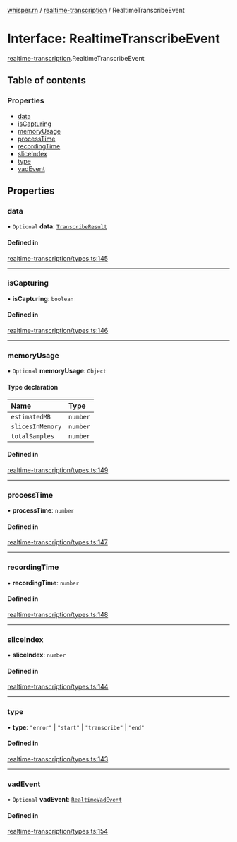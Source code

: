[whisper.rn](../README.md) / [realtime-transcription](../modules/realtime_transcription.md) / RealtimeTranscribeEvent

# Interface: RealtimeTranscribeEvent

[realtime-transcription](../modules/realtime_transcription.md).RealtimeTranscribeEvent

## Table of contents

### Properties

- [data](realtime_transcription.RealtimeTranscribeEvent.md#data)
- [isCapturing](realtime_transcription.RealtimeTranscribeEvent.md#iscapturing)
- [memoryUsage](realtime_transcription.RealtimeTranscribeEvent.md#memoryusage)
- [processTime](realtime_transcription.RealtimeTranscribeEvent.md#processtime)
- [recordingTime](realtime_transcription.RealtimeTranscribeEvent.md#recordingtime)
- [sliceIndex](realtime_transcription.RealtimeTranscribeEvent.md#sliceindex)
- [type](realtime_transcription.RealtimeTranscribeEvent.md#type)
- [vadEvent](realtime_transcription.RealtimeTranscribeEvent.md#vadevent)

## Properties

### data

• `Optional` **data**: [`TranscribeResult`](../modules/index.md#transcriberesult)

#### Defined in

[realtime-transcription/types.ts:145](https://github.com/mybigday/whisper.rn/blob/4ad9647/src/realtime-transcription/types.ts#L145)

___

### isCapturing

• **isCapturing**: `boolean`

#### Defined in

[realtime-transcription/types.ts:146](https://github.com/mybigday/whisper.rn/blob/4ad9647/src/realtime-transcription/types.ts#L146)

___

### memoryUsage

• `Optional` **memoryUsage**: `Object`

#### Type declaration

| Name | Type |
| :------ | :------ |
| `estimatedMB` | `number` |
| `slicesInMemory` | `number` |
| `totalSamples` | `number` |

#### Defined in

[realtime-transcription/types.ts:149](https://github.com/mybigday/whisper.rn/blob/4ad9647/src/realtime-transcription/types.ts#L149)

___

### processTime

• **processTime**: `number`

#### Defined in

[realtime-transcription/types.ts:147](https://github.com/mybigday/whisper.rn/blob/4ad9647/src/realtime-transcription/types.ts#L147)

___

### recordingTime

• **recordingTime**: `number`

#### Defined in

[realtime-transcription/types.ts:148](https://github.com/mybigday/whisper.rn/blob/4ad9647/src/realtime-transcription/types.ts#L148)

___

### sliceIndex

• **sliceIndex**: `number`

#### Defined in

[realtime-transcription/types.ts:144](https://github.com/mybigday/whisper.rn/blob/4ad9647/src/realtime-transcription/types.ts#L144)

___

### type

• **type**: ``"error"`` \| ``"start"`` \| ``"transcribe"`` \| ``"end"``

#### Defined in

[realtime-transcription/types.ts:143](https://github.com/mybigday/whisper.rn/blob/4ad9647/src/realtime-transcription/types.ts#L143)

___

### vadEvent

• `Optional` **vadEvent**: [`RealtimeVadEvent`](realtime_transcription.RealtimeVadEvent.md)

#### Defined in

[realtime-transcription/types.ts:154](https://github.com/mybigday/whisper.rn/blob/4ad9647/src/realtime-transcription/types.ts#L154)
